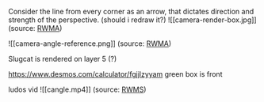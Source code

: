 Consider the line from every corner as an arrow, that dictates direction and strength of the perspective.
(should i redraw it?)
![[camera-render-box.jpg]]
(source: [RWMA](https://discord.com/channels/1083481230839922688/1083483045329375393/1241503171218505788))


![[camera-angle-reference.png]]
(source: [RWMA](https://discord.com/channels/1083481230839922688/1083483045329375393/1130183898882654238))

Slugcat is rendered on layer 5 (?)

https://www.desmos.com/calculator/fgjjlzyyam
green box is front

ludos vid
![[cangle.mp4]]
(source: [RWMS](https://discord.com/channels/1237826015829557400/1238172527323516983/1290810379986927740))